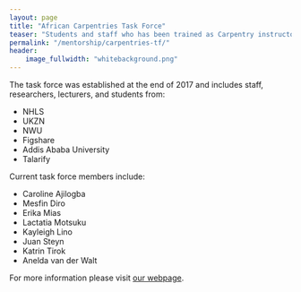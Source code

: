```yaml
---
layout: page
title: "African Carpentries Task Force"
teaser: "Students and staff who has been trained as Carpentry instructors will be able to sign up for various mentorship opportunities offered by the Carpentry community and specifically by the newly established African Carpentries Task Force."
permalink: "/mentorship/carpentries-tf/"
header:
    image_fullwidth: "whitebackground.png"
---
```


The task force was established at the end of 2017 and includes staff, researchers, lecturers, and students from:

- NHLS
- UKZN
- NWU
- Figshare
- Addis Ababa University
- Talarify

Current task force members include:

  - Caroline Ajilogba
  - Mesfin Diro
  - Erika Mias
  - Lactatia Motsuku
  - Kayleigh Lino
  - Juan Steyn
  - Katrin Tirok
  - Anelda van der Walt

For more information please visit [our webpage](https://docs.carpentries.org/topic_folders/regional_communities/african_task_force.html).
